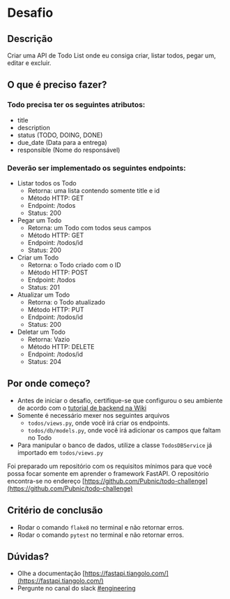# Desafio

## Descrição
Criar uma API de Todo List onde eu consiga criar, listar todos, pegar um, editar e excluir.

## O que é preciso fazer?

### Todo precisa ter os seguintes atributos:
- title
- description
- status (TODO, DOING, DONE)
- due_date (Data para a entrega)
- responsible (Nome do responsável)

### Deverão ser implementado os seguintes endpoints:
- Listar todos os Todo
    - Retorna: uma lista contendo somente title e id
    - Método HTTP: GET
    - Endpoint: /todos
    - Status: 200
- Pegar um Todo
    - Retorna: um Todo com todos seus campos
    - Método HTTP: GET
    - Endpoint: /todos/id
    - Status: 200
- Criar um Todo
    - Retorna: o Todo criado com o ID
    - Método HTTP: POST
    - Endpoint: /todos
    - Status: 201
- Atualizar um Todo
    - Retorna: o Todo atualizado
    - Método HTTP: PUT
    - Endpoint: /todos/id
    - Status: 200
- Deletar um Todo
    - Retorna: Vazio
    - Método HTTP: DELETE
    - Endpoint: /todos/id
    - Status: 204

## Por onde começo?
- Antes de iniciar o desafio, certifique-se que configurou o seu ambiente de acordo com o [tutorial de backend na Wiki](wiki/environment/backend)
- Somente é necessário mexer nos seguintes arquivos
    - `todos/views.py`, onde você irá criar os endpoints.
    - `todos/db/models.py`, onde você irá adicionar os campos que faltam no Todo
- Para manipular o banco de dados, utilize a classe `TodosDBService` já importado em `todos/views.py`

Foi preparado um repositório com os requisitos mínimos para que você possa focar somente em aprender o framework FastAPI.
O repositório encontra-se no endereço [https://github.com/Pubnic/todo-challenge](https://github.com/Pubnic/todo-challenge) 

## Critério de conclusão
- Rodar o comando `flake8` no terminal e não retornar erros.
- Rodar o comando `pytest` no terminal e não retornar erros.

## Dúvidas?
- Olhe a documentação [https://fastapi.tiangolo.com/](https://fastapi.tiangolo.com/)
- Pergunte no canal do slack [#engineering](https://residnciapubnic.slack.com/archives/C024X1QGCMS)

